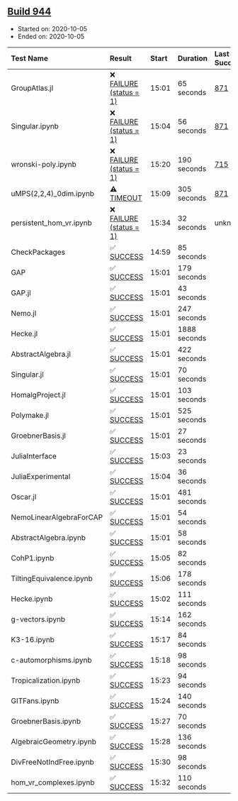 ## [Build 944](https://oscarci.mathematik.uni-kl.de/job/oscar-stable/944/)

* Started on: 2020-10-05
* Ended on: 2020-10-05

| Test Name    | Result | Start | Duration | Last Success | First Failure |
|:-------------|:-------|:------|:---------|:-------------|:--------------|
| GroupAtlas.jl | ❌ [FAILURE (status = 1)](https://oscarci.mathematik.uni-kl.de/job/oscar-stable/944/artifact/logs/build-944/GroupAtlas.jl.log) | 15:01 | 65 seconds | [871](https://oscarci.mathematik.uni-kl.de/job/oscar-stable/871/) | [872](https://oscarci.mathematik.uni-kl.de/job/oscar-stable/872/) |
| Singular.ipynb | ❌ [FAILURE (status = 1)](https://oscarci.mathematik.uni-kl.de/job/oscar-stable/944/artifact/logs/build-944/Singular.ipynb.log) | 15:04 | 56 seconds | [871](https://oscarci.mathematik.uni-kl.de/job/oscar-stable/871/) | [872](https://oscarci.mathematik.uni-kl.de/job/oscar-stable/872/) |
| wronski-poly.ipynb | ❌ [FAILURE (status = 1)](https://oscarci.mathematik.uni-kl.de/job/oscar-stable/944/artifact/logs/build-944/wronski-poly.ipynb.log) | 15:20 | 190 seconds | [715](https://oscarci.mathematik.uni-kl.de/job/oscar-stable/715/) | [716](https://oscarci.mathematik.uni-kl.de/job/oscar-stable/716/) |
| uMPS(2,2,4)_0dim.ipynb | ⚠ [TIMEOUT](https://oscarci.mathematik.uni-kl.de/job/oscar-stable/944/artifact/logs/build-944/uMPS-2-2-4-_0dim.ipynb.log) | 15:09 | 305 seconds | [871](https://oscarci.mathematik.uni-kl.de/job/oscar-stable/871/) | [872](https://oscarci.mathematik.uni-kl.de/job/oscar-stable/872/) |
| persistent_hom_vr.ipynb | ❌ [FAILURE (status = 1)](https://oscarci.mathematik.uni-kl.de/job/oscar-stable/944/artifact/logs/build-944/persistent_hom_vr.ipynb.log) | 15:34 | 32 seconds | unknown | unknown |
| CheckPackages | ✅ [SUCCESS](https://oscarci.mathematik.uni-kl.de/job/oscar-stable/944/artifact/logs/build-944/CheckPackages.log) | 14:59 | 85 seconds |  |  |
| GAP | ✅ [SUCCESS](https://oscarci.mathematik.uni-kl.de/job/oscar-stable/944/artifact/logs/build-944/GAP.log) | 15:01 | 179 seconds |  |  |
| GAP.jl | ✅ [SUCCESS](https://oscarci.mathematik.uni-kl.de/job/oscar-stable/944/artifact/logs/build-944/GAP.jl.log) | 15:01 | 43 seconds |  |  |
| Nemo.jl | ✅ [SUCCESS](https://oscarci.mathematik.uni-kl.de/job/oscar-stable/944/artifact/logs/build-944/Nemo.jl.log) | 15:01 | 247 seconds |  |  |
| Hecke.jl | ✅ [SUCCESS](https://oscarci.mathematik.uni-kl.de/job/oscar-stable/944/artifact/logs/build-944/Hecke.jl.log) | 15:01 | 1888 seconds |  |  |
| AbstractAlgebra.jl | ✅ [SUCCESS](https://oscarci.mathematik.uni-kl.de/job/oscar-stable/944/artifact/logs/build-944/AbstractAlgebra.jl.log) | 15:01 | 422 seconds |  |  |
| Singular.jl | ✅ [SUCCESS](https://oscarci.mathematik.uni-kl.de/job/oscar-stable/944/artifact/logs/build-944/Singular.jl.log) | 15:01 | 70 seconds |  |  |
| HomalgProject.jl | ✅ [SUCCESS](https://oscarci.mathematik.uni-kl.de/job/oscar-stable/944/artifact/logs/build-944/HomalgProject.jl.log) | 15:01 | 103 seconds |  |  |
| Polymake.jl | ✅ [SUCCESS](https://oscarci.mathematik.uni-kl.de/job/oscar-stable/944/artifact/logs/build-944/Polymake.jl.log) | 15:01 | 525 seconds |  |  |
| GroebnerBasis.jl | ✅ [SUCCESS](https://oscarci.mathematik.uni-kl.de/job/oscar-stable/944/artifact/logs/build-944/GroebnerBasis.jl.log) | 15:01 | 27 seconds |  |  |
| JuliaInterface | ✅ [SUCCESS](https://oscarci.mathematik.uni-kl.de/job/oscar-stable/944/artifact/logs/build-944/JuliaInterface.log) | 15:03 | 23 seconds |  |  |
| JuliaExperimental | ✅ [SUCCESS](https://oscarci.mathematik.uni-kl.de/job/oscar-stable/944/artifact/logs/build-944/JuliaExperimental.log) | 15:04 | 36 seconds |  |  |
| Oscar.jl | ✅ [SUCCESS](https://oscarci.mathematik.uni-kl.de/job/oscar-stable/944/artifact/logs/build-944/Oscar.jl.log) | 15:01 | 481 seconds |  |  |
| NemoLinearAlgebraForCAP | ✅ [SUCCESS](https://oscarci.mathematik.uni-kl.de/job/oscar-stable/944/artifact/logs/build-944/NemoLinearAlgebraForCAP.log) | 15:01 | 54 seconds |  |  |
| AbstractAlgebra.ipynb | ✅ [SUCCESS](https://oscarci.mathematik.uni-kl.de/job/oscar-stable/944/artifact/logs/build-944/AbstractAlgebra.ipynb.log) | 15:01 | 58 seconds |  |  |
| CohP1.ipynb | ✅ [SUCCESS](https://oscarci.mathematik.uni-kl.de/job/oscar-stable/944/artifact/logs/build-944/CohP1.ipynb.log) | 15:05 | 82 seconds |  |  |
| TiltingEquivalence.ipynb | ✅ [SUCCESS](https://oscarci.mathematik.uni-kl.de/job/oscar-stable/944/artifact/logs/build-944/TiltingEquivalence.ipynb.log) | 15:06 | 178 seconds |  |  |
| Hecke.ipynb | ✅ [SUCCESS](https://oscarci.mathematik.uni-kl.de/job/oscar-stable/944/artifact/logs/build-944/Hecke.ipynb.log) | 15:02 | 111 seconds |  |  |
| g-vectors.ipynb | ✅ [SUCCESS](https://oscarci.mathematik.uni-kl.de/job/oscar-stable/944/artifact/logs/build-944/g-vectors.ipynb.log) | 15:14 | 162 seconds |  |  |
| K3-16.ipynb | ✅ [SUCCESS](https://oscarci.mathematik.uni-kl.de/job/oscar-stable/944/artifact/logs/build-944/K3-16.ipynb.log) | 15:17 | 84 seconds |  |  |
| c-automorphisms.ipynb | ✅ [SUCCESS](https://oscarci.mathematik.uni-kl.de/job/oscar-stable/944/artifact/logs/build-944/c-automorphisms.ipynb.log) | 15:18 | 98 seconds |  |  |
| Tropicalization.ipynb | ✅ [SUCCESS](https://oscarci.mathematik.uni-kl.de/job/oscar-stable/944/artifact/logs/build-944/Tropicalization.ipynb.log) | 15:23 | 94 seconds |  |  |
| GITFans.ipynb | ✅ [SUCCESS](https://oscarci.mathematik.uni-kl.de/job/oscar-stable/944/artifact/logs/build-944/GITFans.ipynb.log) | 15:24 | 140 seconds |  |  |
| GroebnerBasis.ipynb | ✅ [SUCCESS](https://oscarci.mathematik.uni-kl.de/job/oscar-stable/944/artifact/logs/build-944/GroebnerBasis.ipynb.log) | 15:27 | 70 seconds |  |  |
| AlgebraicGeometry.ipynb | ✅ [SUCCESS](https://oscarci.mathematik.uni-kl.de/job/oscar-stable/944/artifact/logs/build-944/AlgebraicGeometry.ipynb.log) | 15:28 | 136 seconds |  |  |
| DivFreeNotIndFree.ipynb | ✅ [SUCCESS](https://oscarci.mathematik.uni-kl.de/job/oscar-stable/944/artifact/logs/build-944/DivFreeNotIndFree.ipynb.log) | 15:30 | 98 seconds |  |  |
| hom_vr_complexes.ipynb | ✅ [SUCCESS](https://oscarci.mathematik.uni-kl.de/job/oscar-stable/944/artifact/logs/build-944/hom_vr_complexes.ipynb.log) | 15:32 | 110 seconds |  |  |
